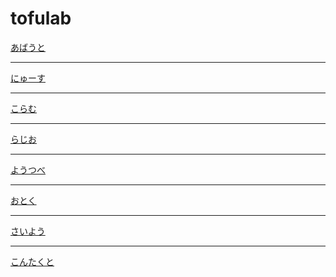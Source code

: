 # tofulab

[あばうと](about.md)
- - - -
[にゅーす](news.md)
- - - -
[こらむ](column.md)
- - - -
[らじお](radio.md)
- - - -
[ようつべ](youtube.md)
- - - -
[おとく](otoku.md)
- - - -
[さいよう](recruit.md)
- - - -
[こんたくと](contact.md)
